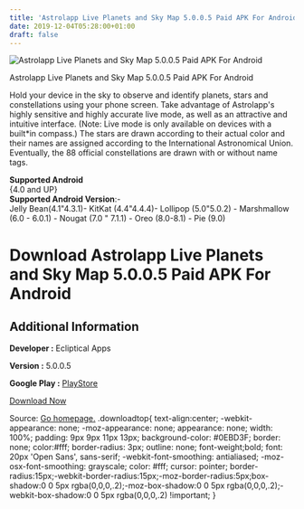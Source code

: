 ```yaml
---
title: 'Astrolapp Live Planets and Sky Map 5.0.0.5 Paid APK For Android'
date: 2019-12-04T05:28:00+01:00
draft: false
---
```


![Astrolapp Live Planets and Sky Map 5.0.0.5 Paid APK For Android](https://i2.wp.com/apkhome.net/wp-content/uploads/2019/12/Astrolapp-Live-Planets-and-Sky-Map-5.0.0.5-Paid.png "Astrolapp Live Planets and Sky Map 5.0.0.5 Paid APK For Android")

  

Astrolapp Live Planets and Sky Map 5.0.0.5 Paid APK For Android

Hold your device in the sky to observe and identify planets, stars and constellations using your phone screen. Take advantage of Astrolapp's highly sensitive and highly accurate live mode, as well as an attractive and intuitive interface. (Note: Live mode is only available on devices with a built\*in compass.) The stars are drawn according to their actual color and their names are assigned according to the International Astronomical Union. Eventually, the 88 official constellations are drawn with or without name tags.

**Supported Android**  
{4.0 and UP}  
**Supported Android Version**:-  
Jelly Bean(4.1"4.3.1)- KitKat (4.4"4.4.4)- Lollipop (5.0"5.0.2) - Marshmallow (6.0 - 6.0.1) - Nougat (7.0 " 7.1.1) - Oreo (8.0-8.1) - Pie (9.0)

Download Astrolapp Live Planets and Sky Map 5.0.0.5 Paid APK For Android
========================================================================

Additional Information
----------------------

**Developer :** Ecliptical Apps

**Version :** 5.0.0.5

**Google Play :** [PlayStore](https://play.google.com/store/apps/details?id=com.mkreidl.astrolapp)

  

[Download Now](https://store4app.co/post/astrolapp-live-planets-and-sky-map-5-0-0-5-paid-apk-for-android_1575391039)

  
Source: [Go homepage.](https://store4app.co/post/astrolapp-live-planets-and-sky-map-5-0-0-5-paid-apk-for-android_1575391039) .downloadtop{ text-align:center; -webkit-appearance: none; -moz-appearance: none; appearance: none; width: 100%; padding: 9px 9px 11px 13px; background-color: #0EBD3F; border: none; color:#fff; border-radius: 3px; outline: none; font-weight;bold; font: 20px 'Open Sans', sans-serif; -webkit-font-smoothing: antialiased; -moz-osx-font-smoothing: grayscale; color: #fff; cursor: pointer; border-radius:15px;-webkit-border-radius:15px;-moz-border-radius:5px;box-shadow:0 0 5px rgba(0,0,0,.2);-moz-box-shadow:0 0 5px rgba(0,0,0,.2);-webkit-box-shadow:0 0 5px rgba(0,0,0,.2) !important; }
